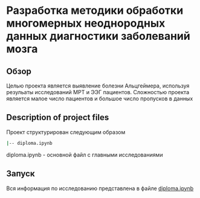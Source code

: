 # Разработка методики обработки многомерных неоднородных данных диагностики заболеваний мозга
## Обзор
Целью проекта является выявление болезни Альцгеймера, используя резульаты исследований МРТ и ЭЭГ пациентов. Сложностью проекта является малое число пациентов и большое число пропусков в данных

## Description of project files

Проект структурирован следующим образом

```bash
|-- diploma.ipynb
```
diploma.ipynb - основной файл с главными исследованиями 

## Запуск

Вся информация по исследованию представлена в файле [diploma.ipynb](diploma.ipynb)

